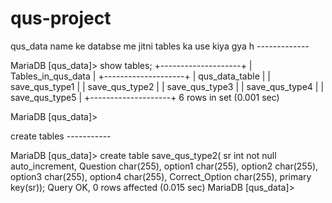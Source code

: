 # qus-project

qus_data  name ke databse me jitni tables ka use kiya gya h  -------------

MariaDB [qus_data]> show tables;
+--------------------+
| Tables_in_qus_data |
+--------------------+
| qus_data_table     |
| save_qus_type1     |
| save_qus_type2     |
| save_qus_type3     |
| save_qus_type4     |
| save_qus_type5     |
+--------------------+
6 rows in set (0.001 sec)

MariaDB [qus_data]> 



create tables -----------

MariaDB [qus_data]> create table save_qus_type2( sr int not null auto_increment, Question char(255), option1 char(255), option2 char(255), option3 char(255), option4 char(255), Correct_Option char(255), primary key(sr));
Query OK, 0 rows affected (0.015 sec)
MariaDB [qus_data]> 
